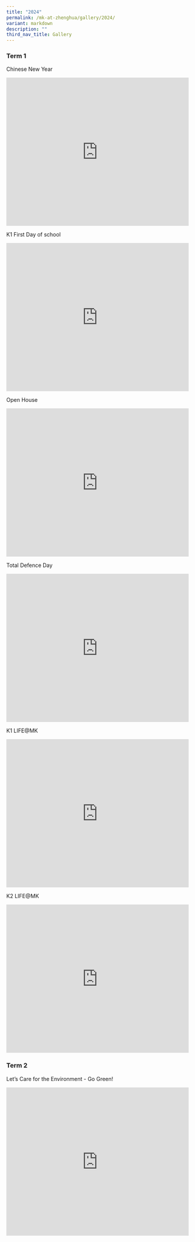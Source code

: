 ```yaml
---
title: "2024"
permalink: /mk-at-zhenghua/gallery/2024/
variant: markdown
description: ""
third_nav_title: Gallery
---
```

### Term 1
Chinese New Year
<iframe allowfullscreen="true" height="389" width="480" frameborder="0" src="https://docs.google.com/presentation/d/e/2PACX-1vT26e3gwuIliIn2_zULpQ3YD2_uZFzRTV_46gtgq8zREUarrrQku4o0Mmn6BoE6sWPBfUF5ZLT2x2Sm/embed?start=true&amp;loop=true&amp;delayms=3000"></iframe>

K1 First Day of school
<iframe allowfullscreen="true" height="389" width="480" frameborder="0" src="https://docs.google.com/presentation/d/e/2PACX-1vSU2D5LzDn3T8UwbwsGjUADk_l4O8NCHgiLTcxRvkADHbu1D0NnD4bGnc3lcoksKi0TssLF_GlMhu0X/embed?start=true&amp;loop=true&amp;delayms=3000"></iframe>

Open House
<iframe allowfullscreen="true" height="389" width="480" frameborder="0" src="https://docs.google.com/presentation/d/e/2PACX-1vRebcT2Vj6ZGFgJjl2vcScgxnLEvXAZjA1r6Sn2AbKkeM7FuHlfw3ciSEowv8noWjjRphgZUsQ2daU_/embed?start=true&amp;loop=true&amp;delayms=3000"></iframe>

Total Defence Day
<iframe allowfullscreen="true" height="389" width="480" frameborder="0" src="https://docs.google.com/presentation/d/e/2PACX-1vRVLYnr-0zXsIe0rq54ne9-ad5vLnSaI12kKJ1xGwGRp-YtUBMc1d0vEMxJESjXLZFvzdkb28k84PCo/embed?start=true&amp;loop=true&amp;delayms=3000"></iframe>

K1 LIFE@MK
<iframe allowfullscreen="true" height="389" width="480" frameborder="0" src="https://docs.google.com/presentation/d/e/2PACX-1vTi9LfmKs57-Ck2SUZKGqI0_6PKwVy8F7btYuTgU80uSoYDm_HRQmkfPSnIJzaqCRqj9_f77v8NkKvB/embed?start=true&amp;loop=true&amp;delayms=3000"></iframe>

K2 LIFE@MK
<iframe allowfullscreen="true" height="389" width="480" frameborder="0" src="https://docs.google.com/presentation/d/e/2PACX-1vQ7kqqLL0ZEZBNEQ4pGkFy-OUxlpV82c3v-psMG4kweNE12m-mvLT4Jwcg2vv0wRNd3yTVumPr7FBwE/embed?start=true&amp;loop=true&amp;delayms=3000"></iframe>

### Term 2
Let’s Care for the Environment - Go Green!
<iframe allowfullscreen="true" height="389" width="480" frameborder="0" src="https://docs.google.com/presentation/d/e/2PACX-1vRYIwSoX1h4ddCpUGV0jeoJjdDWXYBQ93aDL59X26LTdfC3EbrP9y8JoaYO6LiJY77N1fHGR5UWMxh9/embed?start=false&amp;loop=false&amp;delayms=3000"></iframe>